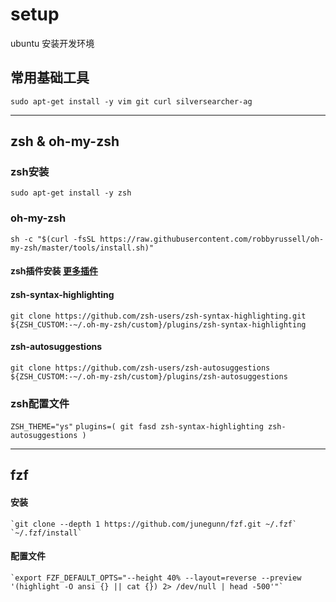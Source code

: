 # setup
ubuntu 安装开发环境


## 常用基础工具
`sudo apt-get install -y vim git curl silversearcher-ag`

---

## zsh & oh-my-zsh
### zsh安装 
  `sudo apt-get install -y zsh`
  
### oh-my-zsh
  `sh -c "$(curl -fsSL https://raw.githubusercontent.com/robbyrussell/oh-my-zsh/master/tools/install.sh)"`
  
#### zsh插件安装   [更多插件](https://github.com/unixorn/awesome-zsh-plugins)
#### zsh-syntax-highlighting
  `git clone https://github.com/zsh-users/zsh-syntax-highlighting.git ${ZSH_CUSTOM:-~/.oh-my-zsh/custom}/plugins/zsh-syntax-highlighting`
  
#### zsh-autosuggestions
  `git clone https://github.com/zsh-users/zsh-autosuggestions ${ZSH_CUSTOM:-~/.oh-my-zsh/custom}/plugins/zsh-autosuggestions`
  
### zsh配置文件
  `ZSH_THEME="ys"`
  `
    plugins=(
    git
    fasd
    zsh-syntax-highlighting
    zsh-autosuggestions
  )
  `
  
  
---


## fzf
  #### 安装
    `git clone --depth 1 https://github.com/junegunn/fzf.git ~/.fzf`
    `~/.fzf/install`
  #### 配置文件
    `export FZF_DEFAULT_OPTS="--height 40% --layout=reverse --preview '(highlight -O ansi {} || cat {}) 2> /dev/null | head -500'"`
  
